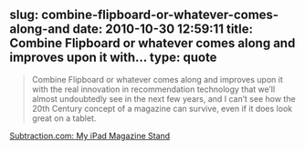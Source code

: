 slug: combine-flipboard-or-whatever-comes-along-and
date: 2010-10-30 12:59:11
title: Combine Flipboard or whatever comes along and improves upon it with...
type: quote
---

> Combine Flipboard or whatever comes along and improves upon it with the real innovation in recommendation technology that we’ll almost undoubtedly see in the next few years, and I can’t see how the 20th Century concept of a magazine can survive, even if it does look great on a tablet.

[Subtraction.com: My iPad Magazine Stand](http://www.subtraction.com/2010/10/27/my-ipad-magazine-stand)
